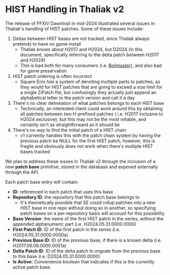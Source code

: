 ﻿# HIST Handling in Thaliak v2

The release of FFXIV Dawntrail in mid-2024 illustrated several issues in Thaliak's handling of HIST patches. Some of
these issues include:

1. Deltas between HIST bases are not tracked, since Thaliak always pretends to have no game install
    - Thaliak knows about H2017 and H2024, but D2024 (in this document, specifically referring to the delta patch
      between H2017 and H2024)
    - This is bad both for many consumers (i.e. [Boilmaster](https://github.com/ackwell/boilmaster)), and also bad for
      game preservation
2. HIST patch ordering is often incorrect
    - Square Enix *has* a system of denoting multiple parts to patches, as they would for HIST patches that are going to
      exceed a size limit for a single ZiPatch file, but confusingly they actually just append an alphabetical letter to
      the patch version and call it a day
3. There's no clear delineation of what patches belongs to each HIST base
    - Technically, an interested client could work around this by obtaining all patches between two H-prefixed patches (
      i.e. H2017 inclusive to H2024 exclusive), but this may not be the most reliable, and certainly isn't as
      straightforward as it should be
4. There's no way to find the initial patch of a HIST chain
    - v1 currently handles this with the patch chain system by having the previous patch be NULL for the first HIST
      patch; however, this is fragile and obviously does not work when there's multiple HIST bases tracked

We plan to address these issues in Thaliak v2 through the inclusion of a new **patch base** primitive, stored in the
database and exposed externally through the API.

Each patch base entry will contain:

- **ID**: referenced in each patch that uses this base
- **Repository ID**: the repository that this patch base belongs to
    - It's theoretically possible that SE could rollup patches into a new HIST base in one repo without doing so in
      another, so specifying patch bases on a per-repository basis will account for this possibility
- **Base Version**: the name of the first HIST patch in the series, without the appended alphanumeric part (i.e.
  H2024.05.31.0000.0000)
- **First Patch ID**: ID of the first patch in the series (i.e. H2024.05.31.0000.0000a)
- **Previous Base ID**: ID of the previous base, if there is a known delta (i.e. H2017.06.06.0000.0001a)
- **Delta Patch ID**: ID of the delta patch to migrate from the previous base to this base (i.e. D2024.05.31.0000.0000)
- **Is Active**: Convenience boolean that indicates if this is the currently active patch base.